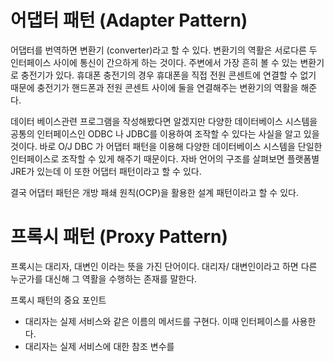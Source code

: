 # 어댑터 패턴 (Adapter Pattern)
어댑터를 번역하면 변환기 (converter)라고 할 수 있다. 변환기의 역활은 서로다른 두 인터페이스 사이에 통신이 간으하게 하는 것이다. 주변에서 가장 흔히 볼 수 있는 변환기로 충전기가 있다. 휴대폰 충전기의 경우 휴대폰을 직접 전원 콘센트에 연결할 수 없기 때문에 충전기가 핸드폰과 전원 콘센트 사이에 둘을 연결해주는 변환기의 역활을 해준다. 

데이터 베이스관련 프로그램을 작성해봤다면 알겠지만 다양한 데이터베이스 시스템을 공통의 인터페이스인 ODBC 나 JDBC를 이용하여 조작할 수 있다는 사실을 알고 있을 것이다. 바로 O/J DBC 가 어댑터 패턴을 이용해 다양한 데이터베이스 시스템을 단일한 인터페이스로 조작할 수 있게 해주기 때문이다. 자바 언어의 구조를 살펴보면 플랫폼별 JRE가 있는데 이 또한 어댑터 패턴이라고 할 수 있다. 

결국 어댑터 패턴은 개방 패쇄 원칙(OCP)을 활용한 설계 패턴이라고 할 수 있다. 


# 프록시 패턴 (Proxy Pattern)
프록시는 대리자, 대변인 이라는 뜻을 가진 단어이다. 대리자/ 대변인이라고 하면 다른 누군가를 대신해 그 역활을 수행하는 존재를 말한다. 

프록시 패턴의 중요 포인트
- 대리자는 실제 서비스와 같은 이름의 메서드를 구현다. 이때 인터페이스를 사용한다. 
- 대리자는 실제 서비스에 대한 참조 변수를


